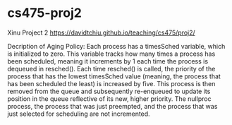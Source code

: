 # cs475-proj2

Xinu Project 2
https://davidtchiu.github.io/teaching/cs475/proj2/

Decription of Aging Policy: Each process has a timesSched variable, which is initialized to zero. This variable tracks how many times a process has been scheduled, meaning it increments by 1 each time the process is dequeued in resched(). Each time resched() is called, the priority of the process that has the lowest timesSched value (meaning, the process that has been scheduled the least) is increased by five. This process is then removed from the queue and subsequently re-enqueued to update its position in the queue reflective of its new, higher priority. The nullproc process, the process that was just preempted, and the process that was just selected for scheduling are not incremented.
